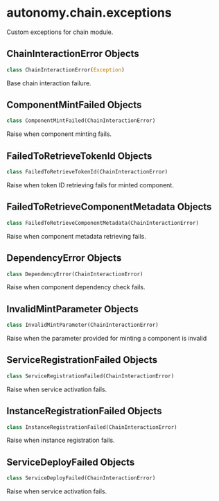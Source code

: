 <a id="autonomy.chain.exceptions"></a>

# autonomy.chain.exceptions

Custom exceptions for chain module.

<a id="autonomy.chain.exceptions.ChainInteractionError"></a>

## ChainInteractionError Objects

```python
class ChainInteractionError(Exception)
```

Base chain interaction failure.

<a id="autonomy.chain.exceptions.ComponentMintFailed"></a>

## ComponentMintFailed Objects

```python
class ComponentMintFailed(ChainInteractionError)
```

Raise when component minting fails.

<a id="autonomy.chain.exceptions.FailedToRetrieveTokenId"></a>

## FailedToRetrieveTokenId Objects

```python
class FailedToRetrieveTokenId(ChainInteractionError)
```

Raise when token ID retrieving fails for minted component.

<a id="autonomy.chain.exceptions.FailedToRetrieveComponentMetadata"></a>

## FailedToRetrieveComponentMetadata Objects

```python
class FailedToRetrieveComponentMetadata(ChainInteractionError)
```

Raise when component metadata retrieving fails.

<a id="autonomy.chain.exceptions.DependencyError"></a>

## DependencyError Objects

```python
class DependencyError(ChainInteractionError)
```

Raise when component dependency check fails.

<a id="autonomy.chain.exceptions.InvalidMintParameter"></a>

## InvalidMintParameter Objects

```python
class InvalidMintParameter(ChainInteractionError)
```

Raise when the parameter provided for minting a component is invalid

<a id="autonomy.chain.exceptions.ServiceRegistrationFailed"></a>

## ServiceRegistrationFailed Objects

```python
class ServiceRegistrationFailed(ChainInteractionError)
```

Raise when service activation fails.

<a id="autonomy.chain.exceptions.InstanceRegistrationFailed"></a>

## InstanceRegistrationFailed Objects

```python
class InstanceRegistrationFailed(ChainInteractionError)
```

Raise when instance registration fails.

<a id="autonomy.chain.exceptions.ServiceDeployFailed"></a>

## ServiceDeployFailed Objects

```python
class ServiceDeployFailed(ChainInteractionError)
```

Raise when service activation fails.

